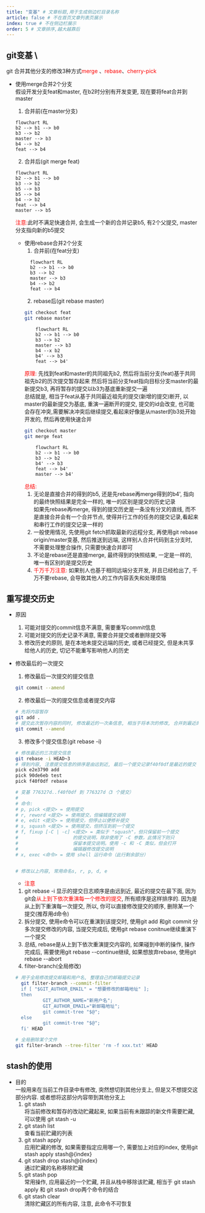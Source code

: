 ```yaml
---
title: "变基" # 文章标题,用于生成侧边栏目录名称
article: false # 不在首页文章列表页展示
index: true # 不在侧边栏展示
order: 5 # 文章排序,越大越靠后
---
```


## git变基 \
git 合并其他分支的修改3种方式<font color="red">merge</font> 、<font color="red">rebase</font>、<font color="red">cherry-pick</font>

- 使用merge合并2个分支 \
  假设开发分支feat和master, 在b2时分别有开发变更, 现在要将feat合并到master
  1. 合并前(在master分支)
    ```mermaid
    flowchart RL
    b2 --> b1 --> b0
    b3 --> b2
    master --> b3
    b4 --> b2
    feat --> b4
    ```
  2. 合并后(git merge feat)
    ```mermaid
    flowchart RL
    b2 --> b1 --> b0
    b3 --> b2
    b5 --> b3
    b5 --> b4
    b4 --> b2
    feat --> b4
    master --> b5
    ``` 
    <font color="red">注意:</font>此时不满足快速合并, 会生成一个新的合并记录b5, 有2个父提交, master分支指向新的b5提交

  - 使用rebase合并2个分支
    1. 合并前(在feat分支)
      ```mermaid
        flowchart RL
        b2 --> b1 --> b0
        b3 --> b2
        master --> b3
        b4 --> b2
        feat --> b4
      ```
    2. rebase后(git rebase master)
    ```bash
    git checkout feat
    git rebase master
    ```
    ```mermaid
        flowchart RL
        b2 --> b1 --> b0
        b3 --> b2
        master --> b3
        b4 --x b2
        b4' --> b3
        feat --> b4'
    ```
    <font color='red'>原理:</font> 先找到feat和master的共同祖先b2, 然后将当前分支(feat)基于共同祖先b2的历次提交暂存起来
    然后将当前分支feat指向目标分支master的最新提交b3, 再将暂存的提交以b3为基底重新提交一遍 \
    总结就是, 相当于feat从基于共同最近祖先的提交(新增的提交)断开, 以master的最新提交为基底, 重演一遍断开的提交, 提交的id会改变,
    也可能会存在冲突,需要解决冲突后继续提交,看起来好像是从master的b3处开始开发的, 然后再使用快速合并
    ```bash
    git checkout master
    git merge feat
    ```
    ```mermaid
        flowchart RL
        b2 --> b1 --> b0
        b3 --> b2
        b4' --> b3
        feat --> b4'
        master --> b4'
    ```
    <font color='red'>总结:</font> 
      1. 无论是直接合并的得到的b5, 还是先rebase再merge得到的b4', 指向的最终快照结果是完全一样的, 唯一的区别是提交的历史记录 \
      如果先rebase再merge, 得到的提交历史是一条没有分叉的直线, 而不是直接合并会有一个合并节点, 使得并行工作的任务的提交记录,看起来和串行工作的提交记录一样的
      2. 一般使用情况, 先使用git fetch抓取最新的远程分支, 再使用git rebase origin/master变基, 然后推送到远端, 这样别人合并代码到主分支时, 不需要处理整合操作, 只需要快速合并即可
      3. 不论是rebase还是直接merge, 最终得到的快照结果, 一定是一样的, 唯一有区别的是提交历史
      4. <font color='red'>千万千万注意:</font>  如果别人也基于相同远端分支开发, 并且已经检出了, 千万不要rebase, 会导致其他人的工作内容丢失和处理烦恼

## 重写提交历史
- 原因 
  1. 可能对提交的commit信息不满意, 需要重写commit信息
  2. 可能对提交的历史记录不满意, 需要合并提交或者删除提交等
  3. 修改历史的原则, 是在本地未提交远端的历史, 或者已经提交, 但是未共享给他人的历史, 切记不能重写影响他人的历史
- 修改最后的一次提交
  1. 修改最后一次提交的提交信息
  ```bash
  git commit --amend
  ```
  2. 修改最后一次的提交信息或者提交内容
  ```bash
  # 先将内容暂存
  git add .
  # 提交此次暂存内容的同时, 修改最近的一次条信息, 相当于将本次的修改, 合并到最近的一次提交中
  git commit --amend
  ```

  3. 修改多个提交信息(git rebase -i)
  ``` bash
  # 修改最近的三次提交信息
  git rebase -i HEAD~3
  # 得到内容, 注意提交信息的排序是由远到近, 最后一个提交记录f40f0df是最近的提交
  pick e2e3790 add
  pick 90de6eb test
  pick f40f0df rebase

  # 变基 776327d..f40f0df 到 776327d（3 个提交）
  #
  # 命令:
  # p, pick <提交> = 使用提交
  # r, reword <提交> = 使用提交，但编辑提交说明
  # e, edit <提交> = 使用提交，但停止以便修补提交
  # s, squash <提交> = 使用提交，但挤压到前一个提交
  # f, fixup [-C | -c] <提交> = 类似于 "squash"，但只保留前一个提交
  #                    的提交说明，除非使用了 -C 参数，此情况下则只
  #                    保留本提交说明。使用 -c 和 -C 类似，但会打开
  #                    编辑器修改提交说明
  # x, exec <命令> = 使用 shell 运行命令（此行剩余部分）


  # 修改以上内容, 常用命名s, r, p, d, e
  ```
    - <font color="red">注意</font>
    1. git rebase -i 显示的提交日志顺序是由远到近, 最近的提交在最下面, 因为git会<font color="red">从上到下依次重演每一个修改的提交</font>, 所有顺序是这样排序的. 因为是从上到下重演每一次提交, 所以, 你可以直接修改提交的顺序, 删除某一个提交(推荐用d命令)
    2. 拆分提交, 使用e命令可以在重演到该提交时, 使用git add 和git commit 分多次提交修改的内容, 当提交完成后, 使用git rebase conitnue继续重演下一个提交
    3. 总结, rebase是从上到下依次重演提交内容的, 如果碰到中断的操作, 操作完成后, 需要使用git rebase --continue继续, 如果想放弃rebase, 使用git rebase --abort
  4. filter-branch(全局修改)
  ```bash
  # 用于全局修改提交邮箱和用户名, 整理自己的邮箱提交记录
    git filter-branch --commit-filter '
    if [ "$GIT_AUTHOR_EMAIL" = "想要修改的邮箱地址" ];
    then
            GIT_AUTHOR_NAME="新用户名";
            GIT_AUTHOR_EMAIL="新邮箱地址";
            git commit-tree "$@";
    else
            git commit-tree "$@";
    fi' HEAD

  # 全局删除某个文件
  git filter-branch --tree-filter 'rm -f xxx.txt' HEAD
  ```


## stash的使用
- 目的 \
  一般用来在当前工作目录中有修改, 突然想切到其他分支上, 但是又不想提交这部分内容. 或者想将这部分内容带到其他分支上
  1. git stash \
  将当前修改和暂存的改动贮藏起来, 如果当前有未跟踪的新文件需要贮藏, 可以使用 git stash -u
  2. git stash list \
  查看当前贮藏的列表
  3. git stash apply \
  应用贮藏的修改, 如果需要指定应用哪一个, 需要加上对应的index, 使用git stash apply stash@{index}
  4. git stash drop stash@{index} \
  通过贮藏的名称移除贮藏
  5. git stash pop \
  常用操作, 应用最近的一个贮藏, 并且从栈中移除该贮藏, 相当于 git stash apply 和 git stash drop两个命令的结合
  6. git stash clear \
  清除贮藏区的所有内容, 注意, 此命令不可恢复





